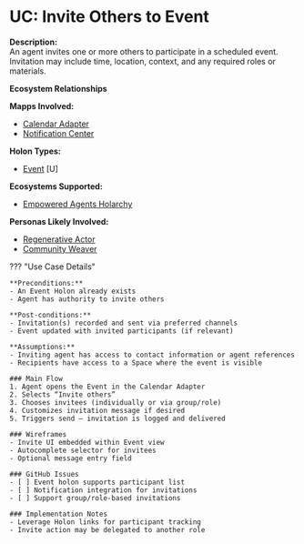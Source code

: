 # UC: Invite Others to Event

**Description:**  
An agent invites one or more others to participate in a scheduled event. Invitation may include time, location, context, and any required roles or materials.

**Ecosystem Relationships**

**Mapps Involved:**
- [Calendar Adapter](../mapps/calendar-adapter.md)
- [Notification Center](../mapps/notification-center.md)

**Holon Types:**
- [Event](../holon-types.md#event) [U]

**Ecosystems Supported:**
- [Empowered Agents Holarchy](../ecosystem-activation.md#1-empowered-agents-holarchy)

**Personas Likely Involved:**
- [Regenerative Actor](../personas/regenerative-actor.md)
- [Community Weaver](../personas/community-weaver.md)

??? "Use Case Details"

    **Preconditions:**  
    - An Event Holon already exists  
    - Agent has authority to invite others  

    **Post-conditions:**  
    - Invitation(s) recorded and sent via preferred channels  
    - Event updated with invited participants (if relevant)  

    **Assumptions:**  
    - Inviting agent has access to contact information or agent references  
    - Recipients have access to a Space where the event is visible  

    ### Main Flow  
    1. Agent opens the Event in the Calendar Adapter  
    2. Selects “Invite others”  
    3. Chooses invitees (individually or via group/role)  
    4. Customizes invitation message if desired  
    5. Triggers send — invitation is logged and delivered  

    ### Wireframes  
    - Invite UI embedded within Event view  
    - Autocomplete selector for invitees  
    - Optional message entry field  

    ### GitHub Issues  
    - [ ] Event holon supports participant list  
    - [ ] Notification integration for invitations  
    - [ ] Support group/role-based invitations  

    ### Implementation Notes  
    - Leverage Holon links for participant tracking  
    - Invite action may be delegated to another role  